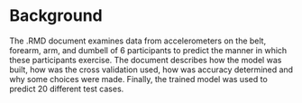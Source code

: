 # Background
The .RMD document examines data from accelerometers on the belt, forearm, arm, and dumbell of 6 participants to predict the manner in which these participants exercise. The document describes how the model was built, how was the cross validation used, how was accuracy determined and why some choices were made. Finally, the trained model was used to predict 20 different test cases.

